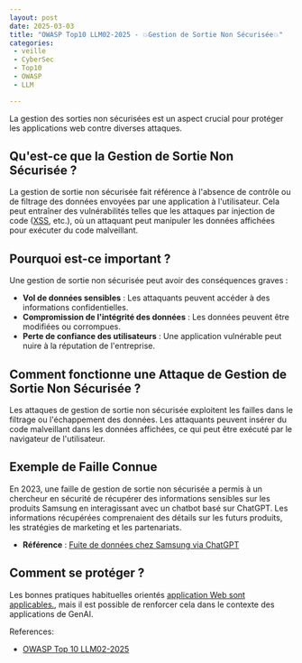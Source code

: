 ```yaml
---
layout: post
date: 2025-03-03
title: "OWASP Top10 LLM02-2025 - 💥Gestion de Sortie Non Sécurisée💥"
categories:
 - veille
 - CyberSec
 - Top10
 - OWASP 
 - LLM

---
```


La gestion des sorties non sécurisées est un aspect crucial pour protéger les applications web contre diverses attaques.

## Qu'est-ce que la Gestion de Sortie Non Sécurisée ?

La gestion de sortie non sécurisée fait référence à l'absence de contrôle ou de filtrage des données envoyées par une 
application à l'utilisateur. Cela peut entraîner des vulnérabilités telles que les attaques par injection de code 
([XSS](),  etc.), où un attaquant peut manipuler les données affichées pour exécuter du code malveillant.

## Pourquoi est-ce important ?

Une gestion de sortie non sécurisée peut avoir des conséquences graves :

- **Vol de données sensibles** : Les attaquants peuvent accéder à des informations confidentielles.
- **Compromission de l'intégrité des données** : Les données peuvent être modifiées ou corrompues.
- **Perte de confiance des utilisateurs** : Une application vulnérable peut nuire à la réputation de l'entreprise.

## Comment fonctionne une Attaque de Gestion de Sortie Non Sécurisée ?

Les attaques de gestion de sortie non sécurisée exploitent les failles dans le filtrage ou l'échappement des données. 
Les attaquants peuvent insérer du code malveillant dans les données affichées, ce qui peut être exécuté par le navigateur
de l'utilisateur. 



## Exemple de Faille Connue

En 2023, une faille de gestion de sortie non sécurisée a permis à un chercheur en sécurité de récupérer des informations sensibles sur les produits Samsung en interagissant avec un chatbot basé sur ChatGPT. Les informations récupérées comprenaient des détails sur les futurs produits, les stratégies de marketing et les partenariats.


- **Référence** : [Fuite de données chez Samsung via ChatGPT](https://cybernews.com/security/chatgpt-samsung-leak-explained-lessons/)


## Comment se protéger ?

Les bonnes pratiques habituelles orientés [application Web sont applicables.](/2025/03/04/LLM02-2025-Protection/), mais
il est possible de renforcer cela dans le contexte des applications de GenAI.

References:
- [OWASP Top 10 LLM02-2025](https://genaisecurityproject.com/llmrisk/llm022025-sensitive-information-disclosure/)